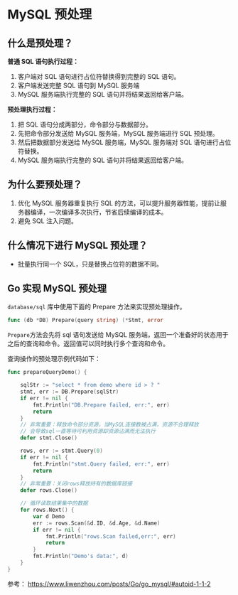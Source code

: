 # MySQL 预处理

## 什么是预处理？

**普通 SQL 语句执行过程：**

1. 客户端对 SQL 语句进行占位符替换得到完整的 SQL 语句。
2. 客户端发送完整 SQL 语句到 MySQL 服务端
3. MySQL 服务端执行完整的 SQL 语句并将结果返回给客户端。

**预处理执行过程：**

1. 把 SQL 语句分成两部分，命令部分与数据部分。
2. 先把命令部分发送给 MySQL 服务端，MySQL 服务端进行 SQL 预处理。
3. 然后把数据部分发送给 MySQL 服务端，MySQL 服务端对 SQL 语句进行占位符替换。
4. MySQL 服务端执行完整的 SQL 语句并将结果返回给客户端。

## 为什么要预处理？

1. 优化 MySQL 服务器重复执行 SQL 的方法，可以提升服务器性能，提前让服务器编译，一次编译多次执行，节省后续编译的成本。
2. 避免 SQL 注入问题。

## 什么情况下进行 MySQL 预处理？

- 批量执行同一个 SQL，只是替换占位符的数据不同。

## Go 实现 MySQL 预处理

`database/sql` 库中使用下面的 Prepare 方法来实现预处理操作。

```go
func (db *DB) Prepare(query string) (*Stmt, error
```

`Prepare`方法会先将 sql 语句发送给 MySQL 服务端，返回一个准备好的状态用于之后的查询和命令。返回值可以同时执行多个查询和命令。

查询操作的预处理示例代码如下：

```go
func prepareQueryDemo() {

	sqlStr := "select * from demo where id > ? "
	stmt, err := DB.Prepare(sqlStr)
	if err != nil {
		fmt.Println("DB.Prepare failed, err:", err)
		return
	}
	// 非常重要：释放命令部分资源，当MySQL连接数被占满，资源不合理释放
	// 会导致sql一直等待可利用资源却资源沾满而无法执行
	defer stmt.Close()

	rows, err := stmt.Query(0)
	if err != nil {
		fmt.Println("stmt.Query failed, err:", err)
		return
	}
	// 非常重要：关闭rows释放持有的数据库链接
	defer rows.Close()

	// 循环读取结果集中的数据
	for rows.Next() {
		var d Demo
		err := rows.Scan(&d.ID, &d.Age, &d.Name)
		if err != nil {
			fmt.Println("rows.Scan failed,err:", err)
			return
		}
		fmt.Println("Demo's data:", d)
	}
}
```

参考：
https://www.liwenzhou.com/posts/Go/go_mysql/#autoid-1-1-2
